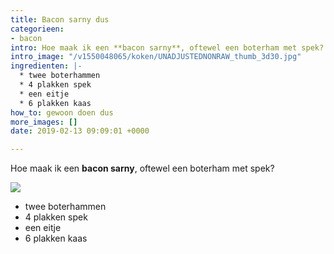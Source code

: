 ```yaml
---
title: Bacon sarny dus
categorieen:
- bacon
intro: Hoe maak ik een **bacon sarny**, oftewel een boterham met spek?
intro_image: "/v1550048065/koken/UNADJUSTEDNONRAW_thumb_3d30.jpg"
ingredienten: |-
  * twee boterhammen
  * 4 plakken spek
  * een eitje
  * 6 plakken kaas
how_to: gewoon doen dus
more_images: []
date: 2019-02-13 09:09:01 +0000

---
```

Hoe maak ik een **bacon sarny**, oftewel een boterham met spek?

![](/v1550048109/koken/UNADJUSTEDNONRAW_thumb_3d6d.jpg)

* twee boterhammen
* 4 plakken spek
* een eitje
* 6 plakken kaas